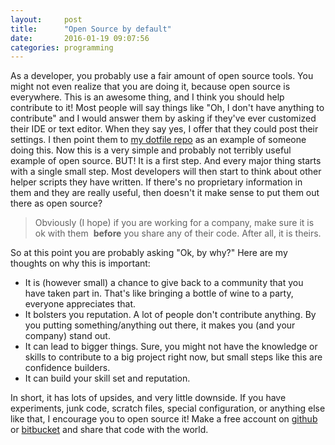 ```yaml
---
layout:     post
title:      "Open Source by default"
date:       2016-01-19 09:07:56
categories: programming
---
```

As a developer, you probably use a fair amount of open source tools. You might not even realize that you are doing it, because open source is everywhere. This is an awesome thing, and I think you should help contribute to it! Most people will say things like "Oh, I don't have anything to contribute" and I would answer them by asking if they've ever customized their IDE or text editor. When they say yes, I offer that they could post their settings. I then point them to [my dotfile repo](https://bitbucket.org/nloadholtes/dotfiles) as an example of someone doing this. Now this is a very simple and probably not terribly useful example of open source. BUT! It is a first step. And every major thing starts with a single small step. Most developers will then start to think about other helper scripts they have written. If there's no proprietary information in them and they are really useful, then doesn't it make sense to put them out there as open source? 

> Obviously (I hope) if you are working for a company, make sure it is ok with them  **before** you share any of their code. After all, it is theirs.

So at this point you are probably asking "Ok, by why?" Here are my thoughts on why this is important: 

  * It is (however small) a chance to give back to a community that you have taken part in. That's like bringing a bottle of wine to a party, everyone appreciates that.
  * It bolsters you reputation. A lot of people don't contribute anything. By you putting something/anything out there, it makes you (and your company) stand out.
  * It can lead to bigger things. Sure, you might not have the knowledge or skills to contribute to a big project right now, but small steps like this are confidence builders.
  * It can build your skill set and reputation.

In short, it has lots of upsides, and very little downside. If you have experiments, junk code, scratch files, special configuration, or anything else like that, I encourage you to open source it! Make a free account on [github](http://github.com) or [bitbucket](http://bitbucket.org) and share that code with the world.
